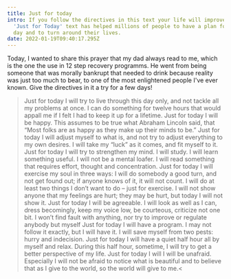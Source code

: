 ```yaml
---
title: Just for today
intro: If you follow the directives in this text your life will improve. This
  'Just for Today' text has helped millions of people to have a plan for a good
  day and to turn around their lives.
date: 2022-01-19T09:40:17.295Z
---
```

Today, I wanted to share this prayer that my dad always read to me, which is the one the use in 12 step recovery programms. He went from being someone that was morally bankrupt that needed to drink because reality was just too much to bear, to one of the most enlightened people I've ever known. Give the directives in it a try for a few days!

>Just for today I will try to live through this day only, and not tackle all my problems at once. I can do something for twelve hours that would appall me if I felt I had to keep it up for a lifetime.
Just for today I will be happy. This assumes to be true what Abraham Lincoln said, that “Most folks are as happy as they make up their minds to be.”
Just for today I will adjust myself to what is, and not try to adjust everything to my own desires. I will take my “luck” as it comes, and fit myself to it.
Just for today I will try to strengthen my mind. I will study. I will learn something useful. I will not be a mental loafer. I will read something that requires effort, thought and concentration.
Just for today I will exercise my soul in three ways: I will do somebody a good turn, and not get found out; if anyone knows of it, it will not count. I will do at least two things I don’t want to do – just for exercise. I will not show anyone that my feelings are hurt; they may be hurt, but today I will not show it.
Just for today I will be agreeable. I will look as well as I can, dress becomingly, keep my voice low, be courteous, criticize not one bit. I won’t find fault with anything, nor try to improve or regulate anybody but myself
Just for today I will have a program. I may not follow it exactly, but I will have it. I will save myself from two pests: hurry and indecision.
Just for today I will have a quiet half hour all by myself and relax. During this half hour, sometime, I will try to get a better perspective of my life.
Just for today I will I will be unafraid. Especially I will not be afraid to notice what is beautiful and to believe that as I give to the world, so the world will give to me.<